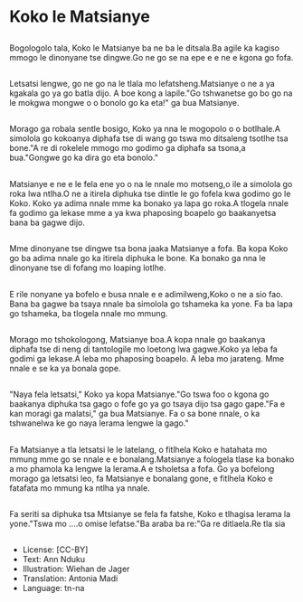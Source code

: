 # Koko le Matsianye

##
Bogologolo tala, Koko le Matsianye ba ne ba le ditsala.Ba agile ka kagiso mmogo le dinonyane tse dingwe.Go ne go se na epe e e ne e kgona go fofa.

##
Letsatsi lengwe, go ne go na le tlala mo lefatsheng.Matsianye o ne a ya kgakala go ya go batla dijo. A boe kong a lapile."Go tshwanetse go bo go na le mokgwa mongwe o o bonolo go ka eta!" ga bua Matsianye.

##
Morago ga robala sentle bosigo, Koko ya nna le mogopolo o o botlhale.A simolola go kokoanya diphafa tse di wang go tswa mo ditsaleng tsotlhe tsa bone."A re di rokelele mmogo mo godimo ga diphafa sa tsona,a bua."Gongwe go ka dira go eta bonolo."

##
Matsianye e ne e le fela ene yo o na le nnale mo motseng,o ile a simolola go roka lwa ntlha.O ne a itirela diphuka tse dintle le go fofela kwa godimo go le Koko. Koko ya adima nnale mme ka bonako ya lapa go roka.A tlogela nnale fa godimo ga lekase mme a ya kwa phaposing boapelo go baakanyetsa bana ba gagwe dijo.

##
Mme dinonyane tse dingwe tsa bona jaaka Matsianye a fofa. Ba kopa Koko go ba adima nnale go ka itirela diphuka le bone. Ka bonako ga nna le dinonyane tse di fofang mo loaping lotlhe.

##
E rile nonyane ya bofelo e busa nnale e e adimilweng,Koko o ne a sio fao. Bana ba gagwe ba tsaya nnale ba simolola go tshameka ka yone. Fa ba lapa go tshameka, ba tlogela nnale mo mmung.

##
Morago mo tshokologong, Matsianye boa.A kopa nnale go baakanya diphafa tse di neng di tantologile mo loetong lwa gagwe.Koko ya leba fa godimi ga lekase.A leba mo phaposing boapelo. A leba mo jarateng. Mme nnale e se ka ya bonala gope.

##
"Naya fela letsatsi," Koko ya kopa Matsianye."Go tswa foo o kgona go baakanya diphuka tsa gago o fofe go ya go tsaya dijo tsa gago gape."Fa e kan moragi ga malatsi," ga bua Matsianye. Fa o sa bone nnale, o ka tshwanelwa ke go naya lerama lengwe la gago."

##
Fa Matsianye a tla letsatsi le le latelang, o fitlhela Koko e hatahata mo mmung mme go se nnale e e bonalang.Matsianye a fologela tlase ka bonako a mo phamola ka lengwe la lerama.A e tsholetsa a fofa. Go ya bofelong morago ga letsatsi leo, fa Matsianye e bonalang gone, e fitlhela Koko e fatafata mo mmung ka ntlha ya nnale.

##
Fa seriti sa diphuka tsa Mtsianye se fela fa fatshe, Koko e tlhagisa lerama la yone."Tswa mo ....o omise lefatse."Ba araba ba re:"Ga re ditlaela.Re tla sia

##
* License: [CC-BY]
* Text: Ann Nduku
* Illustration: Wiehan de Jager
* Translation: Antonia Madi
* Language: tn-na
